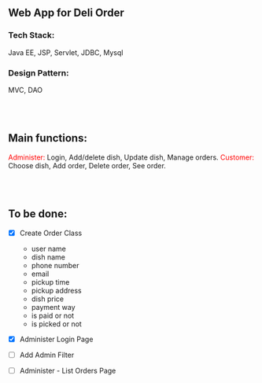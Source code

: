 ## Web App for Deli Order

### Tech Stack:
Java EE, JSP, Servlet, JDBC, Mysql

### Design Pattern:
MVC, DAO

<br/><br/>

## Main functions:
<span style="color:red;">Administer:</span> Login, Add/delete dish, Update dish, Manage orders.
<span style="color:red;">Customer:</span> Choose dish, Add order, Delete order, See order.

<br/><br/>

## To be done: 

- [x] Create Order Class

	- user name
	- dish name
	- phone number
	- email
	- pickup time
	- pickup address
	- dish price
	- payment way
	- is paid or not
	- is picked or not
	
- [x] Administer Login Page

- [ ] Add Admin Filter 

- [ ] Administer - List Orders Page